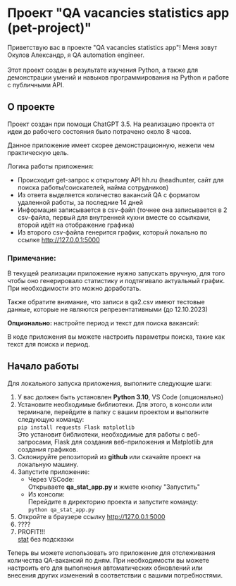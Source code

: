 # Проект "QA vacancies statistics app (pet-project)"

Приветствую вас в проекте "QA vacancies statistics app"! Меня зовут Окулов Александр, я QA automation engineer. <br><br>
Этот проект создан в результате изучения Python, а также для демонстрации умений и навыков программирования на Python и работе с публичными API.

## О проекте

Проект создан при помощи ChatGPT 3.5. На реализацию проекта от идеи до рабочего состояния было потрачено около 8 часов.

Данное приложение имеет скорее демонстрационную, нежели чем практическую цель. 

Логика работы приложения:<br>

+   Происходит get-запрос к открытому API hh.ru (headhunter, сайт для поиска работы/соискателей, найма сотрудников)<br>
+   Из ответа выделяется количество вакансий QA с форматом удаленной работы, за последние 14 дней<br>
+   Информация записывается в csv-файл (точнее она записывается в 2 csv-файла, первый для внутренней кухни вместе со ссылками, второй идёт на отображение графика)<br>
+   Из второго csv-файла генерится график, который локально по ссылке http://127.0.0.1:5000

### Примечание:
В текущей реализации приложение нужно запускать вручную, для того чтобы оно генерировало статистику и подтягивало актуальный график. При необходимости это можно доработать. 

Также обратите внимание, что записи в qa2.csv имеют тестовые данные, которые не являются репрезентативными (до 12.10.2023)

**Опционально:** настройте период и текст для поиска вакансий:

В коде приложения вы можете настроить параметры поиска, такие как текст для поиска и период.

## Начало работы

Для локального запуска приложения, выполните следующие шаги:

1. У вас должен быть установлен **Python 3.10**, VS Code (опционально)
2. Установите необходимые библиотеки. Для этого, в консоли или терминале, перейдите в папку с вашим проектом и выполните следующую команду:<br> `pip install requests Flask matplotlib`<br>
Это установит библиотеки, необходимые для работы с веб-запросами, Flask для создания веб-приложения и Matplotlib для создания графиков.
3. Склонируйте репозиторий из **github** или скачайте проект на локальную машину.
4. Запустите приложение:
    -   Через VSCode:<br>
        Открываете **qa_stat_app.py** и жмете кнопку "Запустить"
    -   Из консоли: <br>
        Перейдите в директорию проекта и запустите команду:<br> `python qa_stat_app.py`
5. Откройте в браузере ссылку http://127.0.0.1:5000
6. ????
7. PROFIT!!! <br>
[stat](https://url) без подсказки

Теперь вы можете использовать это приложение для отслеживания количества QA-вакансий по дням. При необходимости вы можете настроить его для выполнения автоматических обновлений или внесения других изменений в соответствии с вашими потребностями.